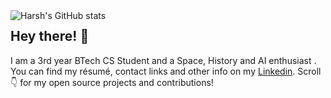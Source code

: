 <img alt="Harsh's GitHub stats" align="left" src="https://github-readme-stats.vercel.app/api?username=harshag24&show_icons=true&theme=merko&hide=issues"/>

## Hey there! :wave:

I am a 3rd year BTech CS Student and a Space, History and AI enthusiast . You can find my résumé, contact links and other info on my [Linkedin](https://www.linkedin.com/in/harshagrawal24/). Scroll :point_down: for my open source projects and contributions!
